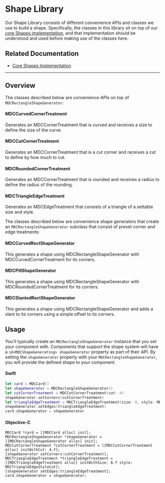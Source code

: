 # Shape Library

Our Shape Library consists of different convenience APIs and classes we use to build a shape.
Specifically, the classes in this library sit on top of our [core Shapes implementation](../../Shapes), and that implementation
should be understood and used before making use of the classes here.

## Related Documentation

* [Core Shapes Implementation](../../Shapes)

<!-- toc -->

- - -

## Overview

The classes described below are convenience APIs on top of `MDCRectangleShapeGenerator`:

#### MDCCurvedCornerTreatment

Generates an MDCCornerTreatment that is curved and receives a size to define the size of the curve.

#### MDCCutCornerTreatment

Generates an MDCCornerTreatment that is a cut corner and receives a cut to define by how much to cut.

#### MDCRoundedCornerTreatment

Generates an MDCCornerTreatment that is rounded and receives a radius to define the radius of the rounding.

#### MDCTriangleEdgeTreatment

Generates an MDCEdgeTreatment that consists of a triangle of a settable size and style.

The classes described below are convenience shape generators that create an `MDCRectangleShapeGenerator` subclass that consist of preset corner and edge treatments:

#### MDCCurvedRectShapeGenerator

This generates a shape using MDCRectangleShapeGenerator with MDCCurvedCornerTreatment for its corners.

#### MDCPillShapeGenerator

This generates a shape using MDCRectangleShapeGenerator with MDCRoundedCornerTreatment for its corners.

#### MDCSlantedRectShapeGenerator

This generates a shape using MDCRectangleShapeGenerator and adds a slant to its corners using a simple offset to its corners.


## Usage

You'll typically create an `MDCRectangleShapeGenerator` instance that you set your component with.
Components that support the shape system will have a `id<MDCShapeGenerating> shapeGenerator` property as part of their API.
By setting the `shapeGenerator` property with your `MDCRectangleShapeGenerator`, you will provide the defined shape to your component.

<!--<div class="material-code-render" markdown="1">-->
#### Swift
```swift
let card = MDCCard()
let shapeGenerator = MDCRectangleShapeGenerator()
let cutCornerTreatment = MDCCutCornerTreatment(cut: 4)
shapeGenerator.setCorners(cutCornerTreatment)
let triangleEdgeTreatment = MDCTriangleEdgeTreatment(size: 8, style: MDCTriangleEdgeStyleCut)
shapeGenerator.setEdges(triangleEdgeTreatment)
card.shapeGenerator = shapeGenerator
```

#### Objective-C

```objc
MDCCard *card = [[MDCCard alloc] init];
MDCRectangleShapeGenerator *shapeGenerator = [[MDCRectangleShapeGenerator alloc] init];
MDCCutCornerTreatment *cutCornerTreatment = [[MDCCutCornerTreatment alloc] initWithCut: 4.f];
[shapeGenerator setCorners:cutCornerTreatment];
MDCTriangleEdgeTreatment *triangleEdgeTreatment = [[MDCTriangleEdgeTreatment alloc] initWithSize: 8.f style: MDCTriangleEdgeStyleCut];
[shapeGenerator setEdges:triangleEdgeTreatment];
card.shapeGenerator = shapeGenerator;
```
<!--</div>-->
